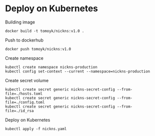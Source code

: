 # Deploy on Kubernetes

Building image

```
docker build -t tomoyk/nickns:v1.0 .
```

Push to dockerhub

```
docker push tomoyk/nickns:v1.0
```

Create namespace

```
kubectl create namespace nickns-production
kubectl config set-context --current --namespace=nickns-production
```

Create secret volume

```
kubectl create secret generic nickns-secret-config --from-file=./hosts.toml
kubectl create secret generic nickns-secret-config --from-file=./config.toml
kubectl create secret generic nickns-secret-config --from-file=./id_rsa
```

Deploy on Kubernetes

```
kubectl apply -f nickns.yaml
```


